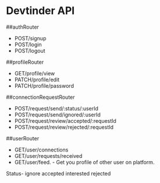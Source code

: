 # Devtinder API
##authRouter
-  POST/signup
-  POST/login
-  POST/logout

##profileRouter
-  GET/profile/view
-  PATCH/profile/edit
-  PATCH/profile/password

##connectionRequestRouter
-  POST/request/send/:status/:userId
-  POST/request/send/ignored/:userId
-  POST/request/review/accepted/:requestId
-  POST/request/review/rejected/:requestId

##userRouter
-  GET/user/connections
-  GET/user/requests/received
-  GET/user/feed.   - Get you profile of other user on platform.


Status- ignore accepted interested rejected
